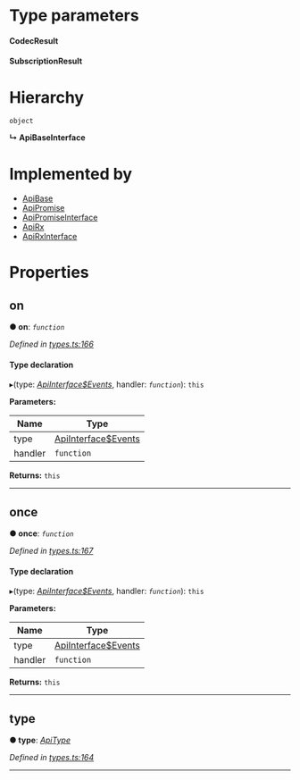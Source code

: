 

# Type parameters
#### CodecResult 
#### SubscriptionResult 
# Hierarchy

 `object`

**↳ ApiBaseInterface**

# Implemented by

* [ApiBase](../classes/_base_.apibase.md)
* [ApiPromise](../classes/_promise_api_.apipromise.md)
* [ApiPromiseInterface](_promise_types_.apipromiseinterface.md)
* [ApiRx](../classes/_rx_api_.apirx.md)
* [ApiRxInterface](_rx_types_.apirxinterface.md)

# Properties

<a id="on"></a>

##  on

**● on**: *`function`*

*Defined in [types.ts:166](https://github.com/polkadot-js/api/blob/3e7dc01/packages/api/src/types.ts#L166)*

#### Type declaration
▸(type: *[ApiInterface$Events](../modules/_types_.md#apiinterface_events)*, handler: *`function`*): `this`

**Parameters:**

| Name | Type |
| ------ | ------ |
| type | [ApiInterface$Events](../modules/_types_.md#apiinterface_events) |
| handler | `function` |

**Returns:** `this`

___
<a id="once"></a>

##  once

**● once**: *`function`*

*Defined in [types.ts:167](https://github.com/polkadot-js/api/blob/3e7dc01/packages/api/src/types.ts#L167)*

#### Type declaration
▸(type: *[ApiInterface$Events](../modules/_types_.md#apiinterface_events)*, handler: *`function`*): `this`

**Parameters:**

| Name | Type |
| ------ | ------ |
| type | [ApiInterface$Events](../modules/_types_.md#apiinterface_events) |
| handler | `function` |

**Returns:** `this`

___
<a id="type"></a>

##  type

**● type**: *[ApiType](../modules/_types_.md#apitype)*

*Defined in [types.ts:164](https://github.com/polkadot-js/api/blob/3e7dc01/packages/api/src/types.ts#L164)*

___

